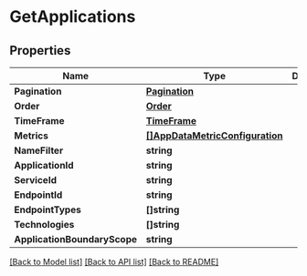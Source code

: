 # GetApplications

## Properties

Name | Type | Description | Notes
------------ | ------------- | ------------- | -------------
**Pagination** | [**Pagination**](Pagination.md) |  | [optional] 
**Order** | [**Order**](Order.md) |  | [optional] 
**TimeFrame** | [**TimeFrame**](TimeFrame.md) |  | [optional] 
**Metrics** | [**[]AppDataMetricConfiguration**](AppDataMetricConfiguration.md) |  | 
**NameFilter** | **string** |  | [optional] 
**ApplicationId** | **string** |  | [optional] 
**ServiceId** | **string** |  | [optional] 
**EndpointId** | **string** |  | [optional] 
**EndpointTypes** | **[]string** |  | [optional] 
**Technologies** | **[]string** |  | [optional] 
**ApplicationBoundaryScope** | **string** |  | [optional] 

[[Back to Model list]](../README.md#documentation-for-models) [[Back to API list]](../README.md#documentation-for-api-endpoints) [[Back to README]](../README.md)


